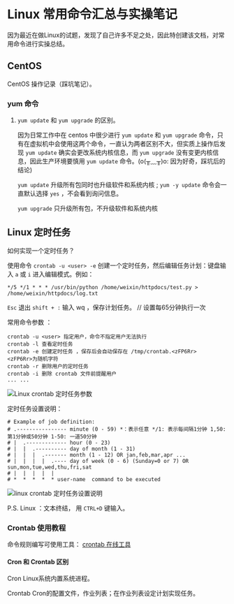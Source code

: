 # Linux 常用命令汇总与实操笔记 #
因为最近在做Linux的试题，发现了自己许多不足之处，因此特创建该文档，对常用命令进行实操总结。

## CentOS ##
CentOS 操作记录（踩坑笔记）。

### yum 命令 ###
1. `yum update` 和 `yum upgrade` 的区别。
	
	因为日常工作中在 centos 中很少进行 `yum update` 和 `yum upgrade` 命令，只有在虚拟机中会使用这两个命令，一直认为两者区别不大，但实质上操作后发现 `yum update` 确实会更改系统内核信息，而 `yum upgrade` 没有变更内核信息，因此生产环境要慎用 `yum update` 命令。(o(╥﹏╥)o: 因为好奇，踩坑后的结论)

	`yum update` 升级所有包同时也升级软件和系统内核 ; `yum -y update` 命令会一直默认选择 `yes` ，不会看到询问信息。
	
	`yum upgrade` 只升级所有包，不升级软件和系统内核




## Linux 定时任务 ##
如何实现一个定时任务？

使用命令 `crontab -u <user> -e` 创建一个定时任务，然后编辑任务计划：键盘输入 `a` 或 `i` 进入编辑模式。例如：

	*/5 */1 * * * /usr/bin/python /home/weixin/httpdocs/test.py > /home/weixin/httpdocs/log.txt

`Esc` 退出 `shift + :` 输入 wq ，保存计划任务。 // 设置每65分钟执行一次

常用命令参数	：
	
	crontab -u <user> 指定用户，命令不指定用户无法执行
	crontab -l 查看定时任务
	crontab -e 创建定时任务 ，保存后会自动保存在 /tmp/crontab.<zFP6Rr>  <zFP6Rr>为随机字符
	crontab -r 删除用户的定时任务
	crontab -i 删除 crontab 文件前提醒用户
	... ...

![Linux crontab 定时任务参数](https://i.imgur.com/INVHTUb.png)

定时任务设置说明：

	# Example of job definition:
	# .---------------- minute (0 - 59) *：表示任意 */1: 表示每间隔1分钟 1,50: 第1分钟或50分钟 1-50: 一道50分钟
	# |  .------------- hour (0 - 23)
	# |  |  .---------- day of month (1 - 31)
	# |  |  |  .------- month (1 - 12) OR jan,feb,mar,apr ...
	# |  |  |  |  .---- day of week (0 - 6) (Sunday=0 or 7) OR sun,mon,tue,wed,thu,fri,sat
	# |  |  |  |  |
	# *  *  *  *  * user-name  command to be executed

![linux crontab 定时任务设置说明](https://i.imgur.com/kfHoZM3.png)

P.S. Linux  <EOT>：文本终结， 用 `CTRL+D` 键输入。

### Crontab 使用教程 ###
命令规则编写可使用工具： [crontab 在线工具](https://www.pppet.net/ "在线Cron表达式生成器")

#### Cron 和 Crontab 区别 ####
Cron Linux系统内置系统进程。

Crontab Cron的配置文件，作业列表；在作业列表设定计划实现任务。



